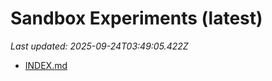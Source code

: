 # Sandbox Experiments (latest)

_Last updated: 2025-09-24T03:49:05.422Z_

- [INDEX.md](EXPERIMENTS/INDEX.md)
